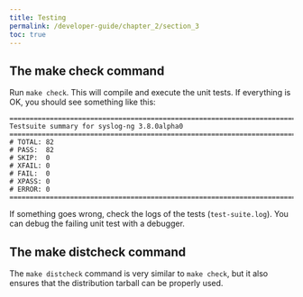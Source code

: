 ```yaml
---
title: Testing
permalink: /developer-guide/chapter_2/section_3
toc: true
---
```


## The make check command

Run `make check`. This will compile and execute the unit
tests. If everything is OK, you should see something like this:

```
============================================================================
Testsuite summary for syslog-ng 3.8.0alpha0
============================================================================
# TOTAL: 82
# PASS:  82
# SKIP:  0
# XFAIL: 0
# FAIL:  0
# XPASS: 0
# ERROR: 0
============================================================================
```

If something goes wrong, check the logs of the tests (`test-suite.log`). You can debug
the failing unit test with a debugger.

## The make distcheck command

The `make distcheck` command is very similar to `make check`, but it also ensures that
the distribution tarball can be properly used.

